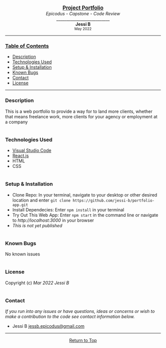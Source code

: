 <br>
<p align="center">
  <u><big> <b>Project Portfolio</b> </big></u>
  <br>
  <em>Epicodus - Capstone - Code Review</em>
  <br>
  ___________________________
  <br>
  <strong>Jessi B</strong>
  <br>
  <small>May 2022</small>
</p>

------------------------------

### <u>Table of Contents</u>
* <a href="#-description">Description</a>
* <a href="#-technologies-used">Technologies Used</a>
* <a href="#-setup-&-installation">Setup & Installation</a>
* <a href="#-known-bugs">Known Bugs</a>
* <a href="#-contact">Contact</a>
* <a href="#-license">License</a>

------------------------------

### Description
This is a web portfolio to provide a way for to land more clients, whether that means freelance work, more clients for your agency or employment at a company
#
### Technologies Used
* [Visual Studio Code](https://code.visualstudio.com/)
* [React.js](https://reactjs.org/docs/getting-started.html)
* HTML
* CSS
#
### Setup & Installation
* Clone Repo: In your terminal, navigate to your desktop or other desired location and enter `git clone https://github.com/jessi-b/portfolio-app.git`
* Install Dependecies: Enter `npm install` in your terminal
* Try Out This Web App: Enter `npm start` in the command line or navigate to _http://localhost:3000_ in your browser
* _This is not yet published_
#
### Known Bugs
No known issues
#
### License
Copyright (c)  _Mar 2022_  _Jessi B_
#
### Contact
_If you run into any issues or have questions, ideas or concerns or wish to make a contribution to the code see contact information below._
* Jessi B <jessb.epicodus@gmail.com>
------------------------------

<center><a href="#">Return to Top</a></center>